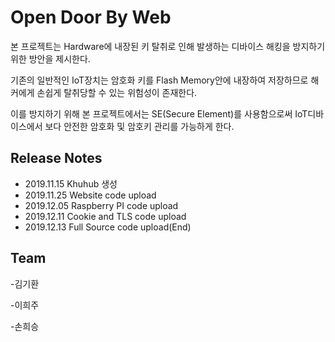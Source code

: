 Open Door By Web
=============
본 프로젝트는 Hardware에 내장된 키 탈취로 인해 발생하는 디바이스 해킹을 방지하기 위한 방안을 제시한다.

기존의 일반적인 IoT장치는 암호화 키를 Flash Memory안에 내장하여 저장하므로 해커에게 손쉽게 탈취당할 수
있는 위험성이 존재한다. 

이를 방지하기 위해 본 프로젝트에서는 SE(Secure Element)를 사용함으로써 IoT디바이스에서
보다 안전한 암호화 및 암호키 관리를 가능하게 한다.


Release Notes
-------------
- 2019.11.15 Khuhub 생성 
- 2019.11.25 Website code upload
- 2019.12.05 Raspberry PI code upload
- 2019.12.11 Cookie and TLS code upload
- 2019.12.13 Full Source code upload(End)


Team
-------------
-김기환 


-이희주


-손희승
